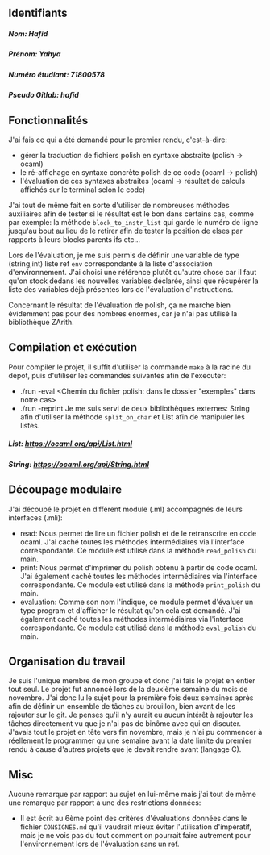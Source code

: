 ## Identifiants

##### **Nom:** Hafid
##### **Prénom:** Yahya
##### **Numéro étudiant:** 71800578
##### **Pseudo Gitlab:** hafid

## Fonctionnalités
J'ai fais ce qui a été demandé pour le premier rendu, c'est-à-dire:
- gérer la traduction de fichiers polish en syntaxe abstraite (polish -> ocaml)
- le ré-affichage en syntaxe concrète polish de ce code (ocaml -> polish)
- l'évaluation de ces syntaxes abstraites (ocaml -> résultat de calculs affichés sur le terminal selon le code)

J'ai tout de même fait en sorte d'utiliser de nombreuses méthodes auxiliaires afin de tester si le résultat est le bon dans certains cas, comme par exemple: la méthode `block_to_instr_list` qui garde le numéro de ligne jusqu'au bout au lieu de le retirer afin de tester la position de elses par rapports à leurs blocks parents ifs etc...

Lors de l'évaluation, je me suis permis de définir une variable de type (string,int) liste ref  `env` correspondante à la liste d'association d'environnement. J'ai choisi une référence plutôt qu'autre chose car il faut qu'on stock dedans les nouvelles variables déclarée, ainsi que récupérer la liste des variables déjà présentes lors de l'évaluation d'instructions.

Concernant le résultat de l'évaluation de polish, ça ne marche bien évidemment pas pour des nombres enormes, car je n'ai pas utilisé la bibliothèque ZArith.

## Compilation et exécution
Pour compiler le projet, il suffit d'utiliser la commande `make` à la racine du dépot, puis d'utiliser les commandes suivantes afin de l'executer:
- ./run -eval <Chemin du fichier polish: dans le dossier "exemples" dans notre cas>
- ./run -reprint <Chemin du fichier polish>
Je me suis servi de deux bibliothèques externes: String afin d'utiliser la méthode `split_on_char` et List afin de manipuler les listes.

##### List: https://ocaml.org/api/List.html
##### String: https://ocaml.org/api/String.html

## Découpage modulaire
J'ai découpé le projet en différent module (.ml) accompagnés de leurs interfaces (.mli):
- read: Nous permet de lire un fichier polish et de le retranscrire en code ocaml. J'ai caché toutes les méthodes intermédiaires via l'interface correspondante. Ce module est utilisé dans la méthode `read_polish` du main.
- print: Nous permet d'imprimer du polish obtenu à partir de code ocaml. J'ai également caché toutes les méthodes intermédiaires via l'interface correspondante. Ce module est utilisé dans la méthode `print_polish` du main.
- evaluation: Comme son nom l'indique, ce module permet d'évaluer un type program et d'afficher le résultat qu'on celà est demandé. J'ai également caché toutes les méthodes intermédiaires via l'interface correspondante. Ce module est utilisé dans la méthode `eval_polish` du main.

## Organisation du travail
Je suis l'unique membre de mon groupe et donc j'ai fais le projet en entier tout seul. Le projet fut annoncé lors de la deuxième semaine du mois de novembre. J'ai donc lu le sujet pour la première fois deux semaines après afin de définir un ensemble de tâches au brouillon, bien avant de les rajouter sur le git. Je penses qu'il n'y aurait eu aucun intérêt à rajouter les tâches directement vu que je n'ai pas de binôme avec qui en discuter. J'avais tout le projet en tête vers fin novembre, mais je n'ai pu commencer à réellement le programmer qu'une semaine avant la date limite du premier rendu à cause d'autres projets que je devait rendre avant (langage C).

## Misc
Aucune remarque par rapport au sujet en lui-même mais j'ai tout de même une remarque par rapport à une des restrictions données:
- Il est écrit au 6ème point des critères d'évaluations données dans le fichier `CONSIGNES.md` qu'il vaudrait mieux éviter l'utilisation d'impératif, mais je ne vois pas du tout comment on pourrait faire autrement pour l'environnement lors de l'évaluation sans un ref.

